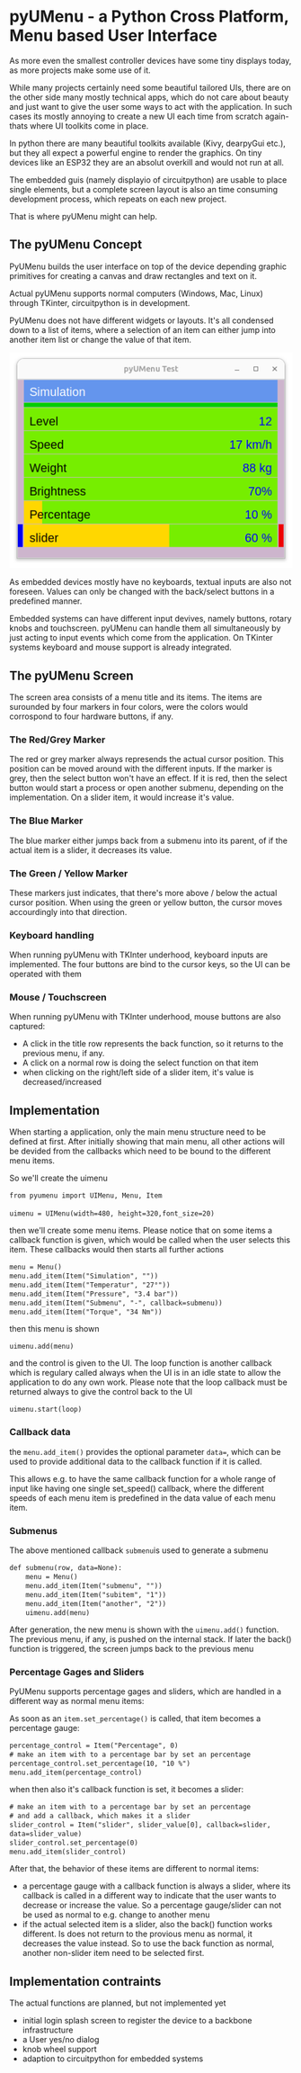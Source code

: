 # pyUMenu - a Python Cross Platform, Menu based User Interface

As more even the smallest controller devices have some tiny displays today, as more projects make some use of it.

While many projects certainly need some beautiful tailored UIs, there are on the other side many mostly technical apps, which do not care about beauty 
and just want to give the user some ways to act with the application. In such cases its mostly annoying to create a new UI each time from scratch again- thats where UI toolkits come in place.

In python there are many beautiful toolkits available (Kivy, dearpyGui etc.), but they all expect a powerful engine to render the graphics. On tiny devices like an ESP32 they are an absolut overkill and would not run at all.

The embedded guis (namely displayio of circuitpython) are usable to place single elements, but a complete screen layout is also an time consuming development process, which repeats
on each new project.

That is where pyUMenu might can help.

## The pyUMenu Concept

PyUMenu builds the user interface on top of the device depending graphic primitives for creating a canvas and draw rectangles and text on it. 

Actual pyUMenu supports normal computers (Windows, Mac, Linux) through TKinter, circuitpython is in development.

PyUMenu does not have different widgets or layouts. It's all condensed down to a list of items, where a selection of an item can either jump into another item list or change the value of that item.

![image](pyUMenu.png)

As embedded devices mostly have no keyboards, textual inputs are also not foreseen. Values can only be changed with the back/select buttons in a predefined manner.

Embedded systems can have different input devives, namely buttons, rotary knobs and touchscreen. pyUMenu can handle them all simultaneously by just acting to input events which come from the application. On TKinter systems keyboard and mouse support is already integrated.

## The pyUMenu Screen

The screen area consists of a menu title and its items. The items are surounded by four markers in four colors, were the colors would corrospond to four hardware buttons, if any. 

### The Red/Grey Marker
The red or grey marker always represends the actual cursor position. This position can be moved around with the different inputs. If the marker is grey, then the select button won't have an effect. If it is red, then the select button would start a process or open another submenu, depending on the implementation. On a slider item, it would increase it's value.

### The Blue Marker
The blue marker either jumps back from a submenu into its parent, of if the actual item is a slider, it decreases its value.

### The Green / Yellow Marker
These markers just indicates, that there's more above / below the actual cursor position. When using the green or yellow button, the cursor moves accourdingly into that direction.

### Keyboard handling
When running pyUMenu with TKInter underhood, keyboard inputs are implemented. The four buttons are bind to the cursor keys, so the UI can be operated with them

### Mouse / Touchscreen
When running pyUMenu with TKInter underhood, mouse buttons are also captured:
* A click in the title row represents the back function, so it returns to the previous menu, if any.
* A click on a normal row is doing the select function on that item
* when clicking on the right/left side of a slider item, it's value is decreased/increased

## Implementation

When starting a application, only the main menu structure need to be defined at first. After initially showing that main menu, all other actions will be devided from the callbacks which need to be bound to the different menu items.

So we'll create the uimenu 

    from pyumenu import UIMenu, Menu, Item

    uimenu = UIMenu(width=480, height=320,font_size=20)

then we'll create some menu items. Please notice that on some items a callback function is given, which would be called when the user selects this item. These callbacks would then starts all further actions


    menu = Menu()
    menu.add_item(Item("Simulation", ""))
    menu.add_item(Item("Temperatur", "27°"))
    menu.add_item(Item("Pressure", "3.4 bar"))
    menu.add_item(Item("Submenu", "-", callback=submenu))
    menu.add_item(Item("Torque", "34 Nm"))

then this menu is shown

    uimenu.add(menu)

and the control is given to the UI. The loop function is another callback which is regulary called always when the UI is in an idle state to allow the application to do any own work. Please note that the loop callback must be returned always to give the control back to the UI

    uimenu.start(loop)

### Callback data

the `menu.add_item()` provides the optional parameter `data=`, which can be used to provide additional data to the callback function if it is called.

This allows e.g. to have the same callback function for a whole range of input like having one single set_speed() callback, where the different speeds of each menu item is predefined in the data value of each menu item.


### Submenus
The above mentioned callback `submenu`is used to generate a submenu

    def submenu(row, data=None):
        menu = Menu()
        menu.add_item(Item("submenu", ""))
        menu.add_item(Item("subitem", "1"))
        menu.add_item(Item("another", "2"))
        uimenu.add(menu)

 After generation, the new menu is shown with the `uimenu.add()` function. The previous menu, if any, is pushed on the internal stack. If later the back() function is triggered, the screen jumps back to the previous menu

 ### Percentage Gages and Sliders
 PyUMenu supports percentage gages and sliders, which are handled in a different way as normal menu items:

 As soon as an `item.set_percentage()` is called, that item becomes a percentage gauge:

    percentage_control = Item("Percentage", 0)
    # make an item with to a percentage bar by set an percentage
    percentage_control.set_percentage(10, "10 %")
    menu.add_item(percentage_control)

when then also it's callback function is set, it becomes a slider:

    # make an item with to a percentage bar by set an percentage
    # and add a callback, which makes it a slider
    slider_control = Item("slider", slider_value[0], callback=slider, data=slider_value)
    slider_control.set_percentage(0)
    menu.add_item(slider_control)

After that, the behavior of these items are different to normal items:

* a percentage gauge with a callback function is always a slider, where its callback is called in a different way to indicate that the user wants to decrease or increase the value. So a percentage gauge/slider can not be used as normal to e.g. change to another menu
* if the actual selected item is a slider, also the back() function works different. Is does not return to the provious menu as normal, it decreases the value instead. So to use the back function as normal, another non-slider item need to be selected first.


## Implementation contraints
The actual functions are planned, but not implemented yet
* initial login splash screen to register the device to a backbone infrastructure
* a User yes/no dialog
* knob wheel support
* adaption to circuitpython for embedded systems